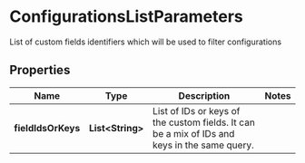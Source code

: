 

# ConfigurationsListParameters

List of custom fields identifiers which will be used to filter configurations

## Properties

| Name | Type | Description | Notes |
|------------ | ------------- | ------------- | -------------|
|**fieldIdsOrKeys** | **List&lt;String&gt;** | List of IDs or keys of the custom fields. It can be a mix of IDs and keys in the same query. |  |



